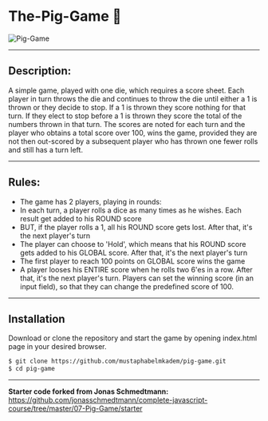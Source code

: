 # The-Pig-Game 🐷

![Pig-Game](https://user-images.githubusercontent.com/5465320/193353563-4b36d3d4-29ce-4a60-a5a6-07ab519c709c.png)

---
## Description:
A simple game, played with one die, which requires a score sheet. Each player in turn throws the die and continues to throw the die until either a 1 is thrown or they decide to stop. If a 1 is thrown they score nothing for that turn. If they elect to stop before a 1 is thrown they score the total of the numbers thrown in that turn. The scores are noted for each turn and the player who obtains a total score over 100, wins the game, provided they are not then out-scored by a subsequent player who has thrown one fewer rolls and still has a turn left.

---
## Rules:
- The game has 2 players, playing in rounds:
- In each turn, a player rolls a dice as many times as he wishes. Each result get added to his ROUND score
- BUT, if the player rolls a 1, all his ROUND score gets lost. After that, it's the next player's turn
- The player can choose to 'Hold', which means that his ROUND score gets added to his GLOBAL score. After that, it's the next player's turn
- The first player to reach 100 points on GLOBAL score wins the game
- A player looses his ENTIRE score when he rolls two 6'es in a row. After that, it's the next player's turn. Players can set the winning score (in an input field), so that they can change the predefined score of 100.

---
## Installation
Download or clone the repository and start the game by opening index.html page in your desired browser.

```sh
$ git clone https://github.com/mustaphabelmkadem/pig-game.git
$ cd pig-game
```

---
**Starter code forked from Jonas Schmedtmann:**  
https://github.com/jonasschmedtmann/complete-javascript-course/tree/master/07-Pig-Game/starter
